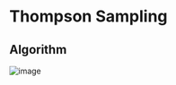 # Thompson Sampling

## Algorithm
![image](https://user-images.githubusercontent.com/44740658/94279572-ec571380-ff69-11ea-9704-73f69bc12edd.png)

